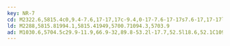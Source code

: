 ```yaml
---
key: NR-7
cd: M2322.6,5815.4c0,9.4-7.6,17-17,17c-9.4,0-17-7.6-17-17s7.6-17,17-17l0,0C2315,5798.4,2322.6,5806,2322.6,5815.4z
ld: M2288,5815.81994.1,5815.41949,5700.71094.3,5703.9
ad: M1030.6,5704.5c29.9-11.9,66.9-32,89.8-53.2l-17.7,52.5l18.6,52.1C1098,5735.2,1060.7,5715.8,1030.6,5704.5z
---
```



